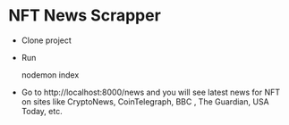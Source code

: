 # NFT News Scrapper

- Clone project 
- Run 
   
   nodemon index
   
- Go to http://localhost:8000/news and you will see latest news for NFT on sites like CryptoNews, CoinTelegraph, BBC , The Guardian, USA Today, etc.
